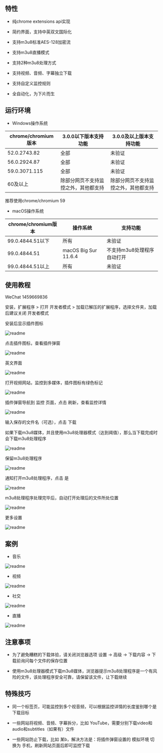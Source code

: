 
## 特性

* 纯chrome extensions api实现

* 简约界面，支持中英双文国际化

* 支持m3u8标准AES-128加密流

* 支持m3u8直播模式

* 支持2种m3u8处理方式

* 支持视频、音频、字幕独立下载

* 支持自定义监控规则

* 全自动化，为下片而生

## 运行环境

* Windows操作系统

| chrome/chromium版本 | 3.0.0以下版本支持功能 | 3.0.0及以上版本支持功能 |
|-------|------|------|
| 52.0.2743.82 | 全部 | 未验证 |
| 56.0.2924.87 | 全部 | 未验证 |
| 59.0.3071.115 | 全部 | 未验证 |
| 60及以上 | 除部分网页不支持监控之外，其他都支持 | 除部分网页不支持监控之外，其他都支持 |

推荐使用chrome/chromium 59

* macOS操作系统

| chrome/chromium版本 | 操作系统 | 支持功能 |
|-------|------|------|
| 99.0.4844.51以下 | 所有 | 未验证 |
| 99.0.4844.51 | macOS Big Sur 11.6.4 | 不支持m3u8处理程序自动打开 |
| 99.0.4844.51以上 | 所有 | 未验证 |

## 使用教程

WeChat 1459669836

安装，扩展程序 > 打开 开发者模式 > 加载已解压的扩展程序，选择文件夹，加载后建议关闭 开发者模式

安装后显示插件图标

![readme](https://raw.githubusercontent.com/yangwk/m3u8-downloader/master/readme/01.png)

点击插件图标，查看插件弹窗

![readme](https://raw.githubusercontent.com/yangwk/m3u8-downloader/master/readme/02.PNG)

英文界面

![readme](https://raw.githubusercontent.com/yangwk/m3u8-downloader/master/readme/02-1.PNG)

打开视频网站，监控到多媒体，插件图标有绿色标记

![readme](https://raw.githubusercontent.com/yangwk/m3u8-downloader/master/readme/03.PNG)

插件弹窗导航到 监控 页面，点击 刷新，查看监控详情

![readme](https://raw.githubusercontent.com/yangwk/m3u8-downloader/master/readme/04.PNG)

输入保存的文件名（可选），点击 下载

如果下载m3u8媒体，并且使用m3u8处理器模式（达到阈值），那么当下载完成时会下载m3u8处理程序

![readme](https://raw.githubusercontent.com/yangwk/m3u8-downloader/master/readme/05.PNG)

保留m3u8处理程序

![readme](https://raw.githubusercontent.com/yangwk/m3u8-downloader/master/readme/06.PNG)

通知打开m3u8处理程序，点击 是

![readme](https://raw.githubusercontent.com/yangwk/m3u8-downloader/master/readme/07.PNG)

m3u8处理程序处理完毕后，自动打开处理后的文件所处位置

![readme](https://raw.githubusercontent.com/yangwk/m3u8-downloader/master/readme/08.PNG)

更多设置

![readme](https://raw.githubusercontent.com/yangwk/m3u8-downloader/master/readme/09.PNG)

## 案例

* 音乐

![readme](https://raw.githubusercontent.com/yangwk/m3u8-downloader/master/readme/10.png)

* 视频

![readme](https://raw.githubusercontent.com/yangwk/m3u8-downloader/master/readme/11.png)

* 社交

![readme](https://raw.githubusercontent.com/yangwk/m3u8-downloader/master/readme/12.png)

* 直播

![readme](https://raw.githubusercontent.com/yangwk/m3u8-downloader/master/readme/live01.png)

## 注意事项

* 为了避免糟糕的下载体验，请关闭浏览器选项 设置 -> 高级 -> 下载内容 -> 下载前询问每个文件的保存位置

* 使用m3u8处理器模式下载m3u8媒体，浏览器提示m3u8处理程序是一个有风险的文件，该处理程序安全可靠，请保留该文件，让下载继续

## 特殊技巧

* 同一个标签页，可能监控到多个视音频，可以根据监控详情的长度鉴别哪个是下载目标

* 一些网站将视频、音频、字幕拆分，比如 YouTube，需要分别下载video和audio和subtitles（如果有）文件

* 一些网站防止下载，比如 某b，解决方法是：将插件弹窗设置的 模拟环境 切换为 手机，刷新网站页面后即可监控下载
